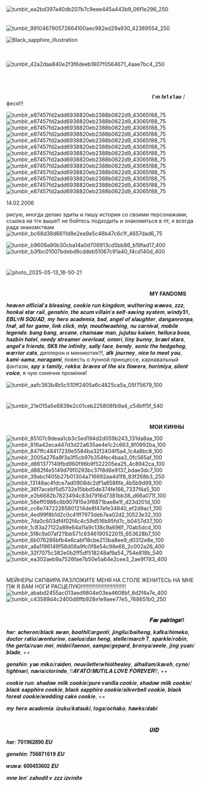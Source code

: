![tumblr_ea2bd397a40db207b7c9eee445a443b9_06f1e296_250](https://github.com/user-attachments/assets/a64d5bee-558b-4842-aa9e-bc73e3c65359) ⠀⠀⠀⠀⠀⠀⠀⠀⠀⠀⠀⠀⠀⠀⠀⠀⠀⠀⠀⠀⠀⠀⠀⠀⠀⠀⠀⠀⠀⠀⠀⠀⠀⠀⠀⠀⠀⠀⠀⠀⠀⠀⠀⠀⠀⠀⠀⠀⠀⠀⠀⠀⠀⠀⠀⠀⠀⠀⠀![tumblr_991046790572664100aec982ed29a930_42389554_250](https://github.com/user-attachments/assets/4fa71314-784b-4b67-8736-470332488d5e)

![Black_sapphire_illustration](https://github.com/user-attachments/assets/7ceaf132-4c52-4003-a38b-d3d10f2d5f2d)




⠀⠀⠀⠀⠀⠀⠀⠀⠀⠀⠀⠀⠀⠀⠀⠀⠀⠀⠀⠀⠀⠀⠀⠀⠀⠀⠀⠀⠀⠀⠀⠀⠀⠀⠀⠀⠀⠀⠀⠀⠀⠀⠀⠀⠀⠀⠀⠀⠀⠀⠀⠀⠀⠀⠀⠀⠀⠀⠀⠀⠀⠀⠀⠀⠀⠀⠀⠀⠀⠀⠀⠀⠀![tumblr_42a2daa840e2f3f6deeb1807f0564671_4aae7bc4_250](https://github.com/user-attachments/assets/a12b0d54-3703-4c14-91ab-3fab8252707a)

⠀⠀⠀⠀⠀⠀⠀⠀⠀⠀⠀⠀⠀⠀⠀⠀⠀⠀⠀⠀⠀⠀⠀⠀⠀⠀⠀⠀




# 



⠀⠀⠀⠀⠀⠀⠀⠀⠀⠀⠀⠀⠀⠀⠀⠀⠀⠀⠀⠀⠀⠀⠀⠀⠀⠀⠀⠀⠀⠀⠀⠀⠀⠀⠀⠀⠀⠀𝑰'𝒎 𝒇𝒆𝟏𝒙𝟏𝒂𝒐 / феся!!!



![tumblr_e87457fd2add6938820eb2388b0622d9_43065f88_75](https://github.com/user-attachments/assets/036f28c3-c7a1-440f-a1e8-1df7b7d55e8b)![tumblr_e87457fd2add6938820eb2388b0622d9_43065f88_75](https://github.com/user-attachments/assets/83c6d5cf-3fd2-42ed-84c2-6626eaa99150)![tumblr_e87457fd2add6938820eb2388b0622d9_43065f88_75](https://github.com/user-attachments/assets/2acc20f3-5533-4812-b5c4-caf973454a35)![tumblr_e87457fd2add6938820eb2388b0622d9_43065f88_75](https://github.com/user-attachments/assets/190a754d-eb00-48c1-bee4-e03071bd1cc3)![tumblr_e87457fd2add6938820eb2388b0622d9_43065f88_75](https://github.com/user-attachments/assets/59174cbe-56ba-4178-9158-65895dab10fc)![tumblr_e87457fd2add6938820eb2388b0622d9_43065f88_75](https://github.com/user-attachments/assets/43642a92-3345-4220-9b29-a2b08ef99c24)![tumblr_e87457fd2add6938820eb2388b0622d9_43065f88_75](https://github.com/user-attachments/assets/ca7b83f0-8b17-4df8-9d42-a9edc7d1ac6a)![tumblr_e87457fd2add6938820eb2388b0622d9_43065f88_75](https://github.com/user-attachments/assets/1bb35ef8-0451-41d8-82f6-42f8a62cc64b)![tumblr_e87457fd2add6938820eb2388b0622d9_43065f88_75](https://github.com/user-attachments/assets/5a1ce5ec-8b02-461d-8e9c-2f69167f69a0)![tumblr_e87457fd2add6938820eb2388b0622d9_43065f88_75](https://github.com/user-attachments/assets/a0dfdcc4-a700-493b-bb72-58f3572fe747)![tumblr_e87457fd2add6938820eb2388b0622d9_43065f88_75](https://github.com/user-attachments/assets/7be418ab-5ed9-4106-acfc-e2a21905d128)![tumblr_e87457fd2add6938820eb2388b0622d9_43065f88_75](https://github.com/user-attachments/assets/4e467dda-d710-48f8-8f5e-4c638e553501)![tumblr_e87457fd2add6938820eb2388b0622d9_43065f88_75](https://github.com/user-attachments/assets/6b043754-0cd4-4548-af42-dbc7aee9fcce)



14.02.2006 

рисую, иногда делаю эдиты и пишу истории со своими персонажами, ссылка на тгк выше!! не бойтесь подходить и знакомиться в пт, я всегда рада знакомствам ![tumblr_bc68d38d6611d8e2ea9a5c46b47c6c1f_4657dad6_75](https://github.com/user-attachments/assets/3d34c8a7-9081-425d-b8fb-ac58ca256ff3)











![tumblr_b9609a90b30cba14a0d706913cd5bb86_b19fad17_400](https://github.com/user-attachments/assets/e88e0d74-7c47-4737-8f84-c5fe674f2aaa) ![tumblr_b3fbc01007bdebd9cddeb51067c91a40_f4cd140d_400](https://github.com/user-attachments/assets/586663f6-5365-4cbe-817c-8720a8295d80)
#
![photo_2025-05-13_18-50-21](https://github.com/user-attachments/assets/8ce5c790-19bf-4afa-8e9a-cffbdc4ae397)
#
⠀⠀⠀⠀⠀⠀⠀⠀⠀⠀⠀⠀⠀⠀⠀⠀⠀⠀⠀⠀⠀⠀⠀⠀⠀⠀⠀⠀⠀⠀⠀⠀⠀⠀⠀⠀⠀ **MY FANDOMS**

𝒉𝒆𝒂𝒗𝒆𝒏 𝒐𝒇𝒇𝒊𝒄𝒊𝒂𝒍'𝒔 𝒃𝒍𝒆𝒔𝒔𝒊𝒏𝒈, 𝒄𝒐𝒐𝒌𝒊𝒆 𝒓𝒖𝒏 𝒌𝒊𝒏𝒈𝒅𝒐𝒎, 𝒘𝒖𝒕𝒉𝒆𝒓𝒊𝒏𝒈 𝒘𝒂𝒘𝒆𝒔, 𝒛𝒛𝒛, 𝒉𝒐𝒏𝒌𝒂𝒊 𝒔𝒕𝒂𝒓 𝒓𝒂𝒊𝒍, 𝒈𝒆𝒏𝒔𝒉𝒊𝒏, 𝒕𝒉𝒆 𝒔𝒄𝒖𝒎 𝒗𝒊𝒍𝒍𝒂𝒊𝒏'𝒔 𝒔𝒆𝒍𝒇-𝒔𝒂𝒗𝒊𝒏𝒈 𝒔𝒚𝒔𝒕𝒆𝒎, 𝒘𝒊𝒏𝒅𝒚𝟑𝟏, 𝑬𝑩𝑳Ɐ𝑵 𝑺𝑸𝑼𝑨𝑫, 𝒎𝒚 𝒉𝒆𝒓𝒐 𝒂𝒄𝒂𝒅𝒆𝒎𝒊𝒂, 𝒃𝒔𝒅, 𝒂𝒏𝒈𝒆𝒍 𝒐𝒇 𝒔𝒍𝒂𝒖𝒈𝒉𝒕𝒆𝒓, 𝒅𝒂𝒏𝒈𝒂𝒏𝒓𝒐𝒏𝒑𝒂, 𝒇𝒏𝒂𝒇, 𝒂𝒍𝒍 𝒇𝒐𝒓 𝒈𝒂𝒎𝒆, 𝒍𝒊𝒏𝒌 𝒄𝒍𝒊𝒄𝒌, 𝒎𝒍𝒑, 𝒎𝒐𝒖𝒕𝒉𝒘𝒂𝒔𝒉𝒊𝒏𝒈, 𝒏𝒖 𝒄𝒂𝒓𝒏𝒊𝒗𝒂𝒍, 𝒎𝒐𝒃𝒊𝒍𝒆 𝒍𝒆𝒈𝒆𝒏𝒅𝒔: 𝒃𝒂𝒏𝒈 𝒃𝒂𝒏𝒈, 𝒂𝒓𝒄𝒂𝒏𝒆, 𝒄𝒉𝒂𝒊𝒏𝒔𝒂𝒘 𝒎𝒂𝒏, 𝒋𝒖𝒋𝒖𝒕𝒔𝒖 𝒌𝒂𝒊𝒔𝒆𝒏, 𝒉𝒆𝒍𝒍𝒖𝒗𝒂 𝒃𝒐𝒔𝒔, 𝒉𝒂𝒛𝒃𝒊𝒏 𝒉𝒐𝒕𝒆𝒍, 𝒏𝒆𝒆𝒅𝒚 𝒔𝒕𝒓𝒆𝒂𝒎𝒆𝒓 𝒐𝒗𝒆𝒓𝒍𝒐𝒂𝒅, 𝒐𝒎𝒐𝒓𝒊, 𝒕𝒊𝒏𝒚 𝒃𝒖𝒏𝒏𝒚, 𝒃𝒓𝒂𝒘𝒍 𝒔𝒕𝒂𝒓𝒔, 𝒂𝒏𝒈𝒆𝒍'𝒔 𝒇𝒓𝒊𝒆𝒏𝒅𝒔, 𝑺𝑲𝟖 𝒕𝒉𝒆 𝒊𝒏𝒇𝒊𝒏𝒊𝒕𝒚, 𝒔𝒂𝒍𝒍𝒚 𝒇𝒂𝒄𝒆, 𝒃𝒆𝒏𝒅𝒚, 𝒔𝒐𝒏𝒊𝒄 𝒕𝒉𝒆 𝒉𝒆𝒅𝒈𝒆𝒉𝒐𝒈, 𝒘𝒂𝒓𝒓𝒊𝒐𝒓 𝒄𝒂𝒕𝒔, диллерон и миникотик!!!, 𝒂𝒇𝒌 𝒋𝒐𝒖𝒓𝒏𝒆𝒚, 𝒏𝒊𝒄𝒆 𝒕𝒐 𝒎𝒆𝒆𝒕 𝒚𝒐𝒖, 𝒌𝒂𝒎𝒊-𝒔𝒂𝒎𝒂, 𝒏𝒐𝒓𝒂𝒈𝒂𝒎𝒊, повесть о лунной принцессе, карнавальный фантазм, 𝒔𝒑𝒚 𝒙 𝒇𝒂𝒎𝒊𝒍𝒚, 𝒓𝒐𝒌𝒌𝒂: 𝒃𝒓𝒂𝒗𝒆𝒔 𝒐𝒇 𝒕𝒉𝒆 𝒔𝒊𝒙 𝒇𝒍𝒐𝒘𝒆𝒓𝒔, 𝒉𝒐𝒓𝒊𝒎𝒊𝒚𝒂, 𝒔𝒊𝒍𝒆𝒏𝒕 𝒗𝒐𝒊𝒄𝒆, я чую сонячне проміння!

![tumblr_aafc363b4b5c510ff2405a6c4825ca5a_05f75679_100](https://github.com/user-attachments/assets/7108cb39-e3ec-402c-ae39-30631099eddc)
#
![tumblr_21e015a5e6839e2c01ceb225808fb9a4_c54bff5f_540](https://github.com/user-attachments/assets/8c349536-c946-4f83-be86-0da71251cf31)
#
⠀⠀⠀⠀⠀⠀⠀⠀⠀⠀⠀⠀⠀⠀⠀⠀⠀⠀⠀⠀⠀⠀⠀⠀⠀⠀⠀⠀⠀⠀⠀⠀⠀⠀⠀⠀⠀ **МОИ КИННЫ** 



![tumblr_85107c9deaa1cb3c5ed194d2d059b243_131da8aa_100](https://github.com/user-attachments/assets/34acda0c-f4e9-442c-92d6-4d4aa1f05f88) ![tumblr_816a42eca447d3d22a635ae4e1c2c663_8f0992ba_100](https://github.com/user-attachments/assets/89372d2a-f3b9-46e4-94f7-e4a3d9a9cb66) ![tumblr_847ffc48417239e5584ba32f2404f5a4_1c4a8bc8_100](https://github.com/user-attachments/assets/39fc45f6-8139-440a-990e-130d9a4f4caf)![tumblr_2005a276a8f3a3f5cb97b354fec4baa3_0fc565af_100](https://github.com/user-attachments/assets/1521c59a-14fb-41df-b3f2-d3c5cb1cfd90)![tumblr_d861377149fbd960f96b9f522205ea25_4c8942ca_100](https://github.com/user-attachments/assets/e806089f-4bba-4c8b-a3ba-626d5f98a138) ![tumblr_d882f4e5149d79f0293bc37f8d6e9137_bdae3dc7_100](https://github.com/user-attachments/assets/c3016177-feaa-480b-a7aa-200a6415f1b6)![tumblr_39abcf405b27b01304a716692aa4d1f8_93f268b3_250](https://github.com/user-attachments/assets/a14fa7f4-acd4-427f-9ecd-1ecfb205099a)![tumblr_13148ac4fdce7ad0908dc2df1a8586fe_4b5b9d99_100](https://github.com/user-attachments/assets/b68e0107-2aff-4ba3-aff5-f337bb93788e)![tumblr_36f7acebf5d5732e15bbd5de374fe166_7337f4a5_100](https://github.com/user-attachments/assets/52604cf8-a20c-426c-afa9-b45a8419edb8)![tumblr_e2b6682b7823494c83d7916d7381bb38_d66a071f_100](https://github.com/user-attachments/assets/35643382-eff8-4a0a-8fb1-8ad40590ced8)![tumblr_56eff0986c6b907915e3f6871bae8e1f_d23d201d_100](https://github.com/user-attachments/assets/4c467d31-1e1f-451b-8257-235b26dbe5bf)![tumblr_cc6e74722265801214de8f47efe34840_ef2d9ac1_100](https://github.com/user-attachments/assets/3b5c802d-2817-41db-b5b1-feb6d4846a29)![tumblr_4ed99f8b1d2c0c41ff7973deb7ea02d2_10523e32_100](https://github.com/user-attachments/assets/c16ab013-76d0-45e5-bec9-592093aa4a8e)![tumblr_7da0c603df4f02f4c4c59d516b95fd7c_b0457d37_100](https://github.com/user-attachments/assets/4d2c4675-2018-4f4c-af80-c493cf5788b2)![tumblr_1c83a27122a89e64a11a9c138c9a696f_70ab5dcd_100](https://github.com/user-attachments/assets/5c1cf185-bbb8-42fe-a034-b74baa38167c)![tumblr_5f8c9a07af211bb571c9346190522015_653628b7_100](https://github.com/user-attachments/assets/b9599222-7cf8-4e34-a832-e388ea04800a)![tumblr_6b076286bfb4e6cabf18cbe213ba8ee9_d0312e8e_100](https://github.com/user-attachments/assets/4719aa1b-14ad-4c3f-97f2-077dab79a039) ![tumblr_a8a1196149f58d08a9fc0f8e54c98e68_2c002a26_400](https://github.com/user-attachments/assets/a2aff17d-8d80-4678-a0a2-5da886412c48)![tumblr_32f7075c382e0b2ff5df518248af9a54_754e818b_540](https://github.com/user-attachments/assets/ef7fcf69-8b42-43dd-87a6-f1eb73383af7)![tumblr_ea302aeb9a7526fae7b50e5a64e2cee3_2ae9f783_400](https://github.com/user-attachments/assets/3ef2811a-a73e-43d8-9935-58a856caba0a)
#

МЕЙНЕРЫ САПФИРА РАЗЛОЖИТЕ МЕНЯ НА СТОЛЕ ЖЕНИТЕСЬ НА МНЕ ПЖ Я ВАМ НОГИ РАСЦЕЛУЮ!!!!!!!!!!!!!!!!!!!!!!!!!!!!!!
![tumblr_ababd2455ac013aed9804e03ea4608bf_8d2f4a7e_400](https://github.com/user-attachments/assets/491b9f8e-113e-4da5-b66e-e5f72d76266e) ![tumblr_c43589d4c2400d8ffb928e1e9aee77e5_768651b0_250](https://github.com/user-attachments/assets/2c606035-786e-4cd0-bbee-cdddb7fef6a3)

#
⠀⠀⠀⠀⠀⠀⠀⠀⠀⠀⠀⠀⠀⠀⠀⠀⠀⠀⠀⠀⠀⠀⠀⠀⠀⠀⠀⠀⠀⠀⠀⠀⠀⠀⠀⠀⠀ **𝑭𝒂𝒗 𝒑𝒂𝒊𝒓𝒊𝒏𝒈𝒔!!**

𝒉𝒔𝒓: 𝒂𝒄𝒉𝒆𝒓𝒐𝒏/𝒃𝒍𝒂𝒄𝒌 𝒔𝒘𝒂𝒏, 𝒃𝒐𝒐𝒕𝒉𝒊𝒍/𝒂𝒓𝒈𝒆𝒏𝒕𝒊, 𝒋𝒊𝒏𝒈𝒍𝒊𝒖/𝒃𝒂𝒊𝒉𝒆𝒏𝒈, 𝒌𝒂𝒇𝒌𝒂/𝒉𝒊𝒎𝒆𝒌𝒐, 𝒅𝒐𝒄𝒕𝒐𝒓 𝒓𝒂𝒕𝒊𝒐/𝒂𝒗𝒆𝒏𝒕𝒖𝒓𝒊𝒏𝒆, 𝒄𝒂𝒆𝒍𝒖𝒔/𝒅𝒂𝒏 𝒉𝒆𝒏𝒈, 𝒔𝒕𝒆𝒍𝒍𝒆/𝒎𝒂𝒓𝒄𝒉 𝟕, 𝒔𝒑𝒂𝒓𝒌𝒍𝒆/𝒓𝒐𝒃𝒊𝒏, 𝒕𝒉𝒆 𝒈𝒆𝒓𝒕𝒂/𝒓𝒖𝒂𝒏 𝒎𝒆𝒊, 𝒎𝒊𝒅𝒆𝒊/𝒇𝒂𝒆𝒏𝒐𝒏, 𝒔𝒂𝒎𝒑𝒐/𝒈𝒆𝒑𝒂𝒓𝒅, 𝒃𝒓𝒐𝒏𝒚𝒂/𝒔𝒆𝒆𝒍𝒆, 𝒋𝒊𝒏𝒈 𝒚𝒖𝒂𝒏/𝒃𝒍𝒂𝒅𝒆, ++

𝒈𝒆𝒏𝒔𝒉𝒊𝒏: 𝒚𝒂𝒆 𝒎𝒊𝒌𝒐/𝒓𝒂𝒊𝒅𝒆𝒏, 𝒏𝒆𝒖𝒗𝒊𝒍𝒆𝒕𝒕𝒆/𝒘𝒉𝒊𝒐𝒕𝒉𝒆𝒔𝒍𝒆𝒚, 𝒂𝒍𝒉𝒂𝒊𝒕𝒂𝒎/𝒌𝒂𝒗𝒆𝒉, 𝒄𝒚𝒏𝒐/𝒕𝒊𝒈𝒉𝒕𝒏𝒂𝒓𝒊, 𝒏𝒂𝒗𝒊𝒂/𝒄𝒍𝒐𝒓𝒊𝒏𝒅𝒆, !!𝑨𝒀𝑨𝑻𝑶/𝑴𝑼𝑻𝑰𝑳𝑨 𝑳𝑶𝑽𝑬 𝑭𝑶𝑹𝑬𝑽𝑬𝑹!!, ++

𝒄𝒐𝒐𝒌𝒊𝒆 𝒓𝒖𝒏: 𝒔𝒉𝒂𝒅𝒐𝒘 𝒎𝒊𝒍𝒌 𝒄𝒐𝒐𝒌𝒊𝒆/𝒑𝒖𝒓𝒆 𝒗𝒂𝒏𝒊𝒍𝒍𝒂 𝒄𝒐𝒐𝒌𝒊𝒆, 𝒔𝒉𝒂𝒅𝒐𝒘 𝒎𝒊𝒍𝒌 𝒄𝒐𝒐𝒌𝒊𝒆/𝒃𝒍𝒂𝒄𝒌 𝒔𝒂𝒑𝒑𝒉𝒊𝒓𝒆 𝒄𝒐𝒐𝒌𝒊𝒆, 𝒃𝒍𝒂𝒄𝒌 𝒔𝒂𝒑𝒑𝒉𝒊𝒓𝒆 𝒄𝒐𝒐𝒌𝒊𝒆/𝒔𝒊𝒍𝒗𝒆𝒓𝒃𝒆𝒍𝒍 𝒄𝒐𝒐𝒌𝒊𝒆, 𝒃𝒍𝒂𝒄𝒌 𝒇𝒐𝒓𝒆𝒔𝒕 𝒄𝒐𝒐𝒌𝒊𝒆/𝒘𝒆𝒅𝒅𝒊𝒏𝒈 𝒄𝒂𝒌𝒆 𝒄𝒐𝒐𝒌𝒊𝒆,  ++

𝒎𝒚 𝒉𝒆𝒓𝒐 𝒂𝒄𝒂𝒅𝒆𝒎𝒊𝒂: 𝒊𝒛𝒖𝒌𝒖/𝒌𝒂𝒕𝒔𝒖𝒌𝒊, 𝒕𝒐𝒈𝒂/𝒐𝒄𝒉𝒂𝒌𝒐, 𝒉𝒂𝒘𝒌𝒔/𝒅𝒂𝒃𝒊
#


⠀⠀⠀⠀⠀⠀⠀⠀⠀⠀⠀⠀⠀⠀⠀⠀⠀⠀⠀⠀⠀⠀⠀⠀⠀⠀⠀⠀⠀⠀⠀⠀⠀⠀⠀⠀⠀ **𝑼𝑰𝑫** 

𝒉𝒔𝒓: 𝟕𝟎𝟏𝟗𝟔𝟐𝟖𝟗𝟎 𝑬𝑼

𝒈𝒆𝒏𝒔𝒉𝒊𝒏: 𝟕𝟓𝟔𝟖𝟕𝟏𝟔𝟏𝟗 𝑬𝑼

𝒘𝒖𝒘𝒂: 𝟔𝟎𝟎𝟒𝟓𝟑𝟔𝟎𝟐 𝑬𝑼

𝒎𝒏𝒆 𝒍𝒆𝒏' 𝒛𝒂𝒉𝒐𝒅𝒊𝒕 𝒗 𝒛𝒛𝒛 𝒊𝒛𝒗𝒊𝒏𝒊𝒕𝒆











